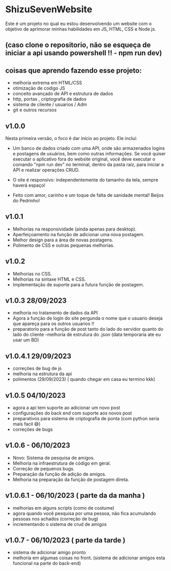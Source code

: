 # ShizuSevenWebsite
Este é um projeto no qual eu estou desenvolvendo um website com o objetivo de aprimorar minhas habilidades em JS, HTML, CSS e Node.js.

## (caso clone o repositorio, não se esqueça de iniciar a api usando powershell !! - npm run dev)

## coisas que aprendo fazendo esse projeto:
- melhoria extrema em HTML/CSS
- otimização de codigo JS
- conceito avançado de API e estrutura de dados
- http, portas , criptografia de dados 
- sistema de cliente / usuarios / Adm
- git e outros recursos

## v1.0.0
Nesta primeira versão, o foco é dar início ao projeto. Ele inclui:

- Um banco de dados criado com uma API, onde são armazenados logins e postagens de usuários, bem como outras informações. Se você quiser executar o aplicativo fora do website original, você deve executar o comando "npm run dev" no terminal, dentro da pasta raiz, para iniciar a API e realizar operações CRUD.

- O site é responsivo: independentemente do tamanho da tela, sempre haverá espaço!

- Feito com amor, carinho e um toque de falta de sanidade mental! Beijos do Pedrinho!


## v1.0.1

- Melhorias na responsividade (ainda apenas para desktop).
- Aperfeiçoamento na função de adicionar uma nova postagem.
- Melhor design para a área de novas postagens.
- Polimento de CSS e outras pequenas melhorias.


## v1.0.2

- Melhorias no CSS.
- Melhorias na sintaxe HTML e CSS.
- Implementação de suporte para a futura função de postagem.


## v1.0.3 28/09/2023

- melhoria no tratamento de dados da API
- Agora a função de login do site pergunda o nome que o
usuario deseja que apareça para os outros usuarios !!
- preparatorio para a função de post tanto do lado do servidor 
quanto do lado do cliente 
-melhoria de estrutura do .json (data temporaria ate eu usar um BD)


## v1.0.4.1 29/09/2023

- correções de bug de js
- melhoria na estrutura da api 
- polimentos (29/09/2023)
( quando chegar em casa eu termino kkk)

## v1.0.5 04/10/2023

- agora a api tem suporte ao adicionar um novo post
- configurações do back end com suporte aos novos post
- preparativos para sistema de criptografia de ponta (com python seria mais facil 😅)
- correções de bugs 

## v1.0.6 - 06/10/2023
- Novo: Sistema de pesquisa de amigos.
- Melhoria na infraestrutura de código em geral.
- Correção de pequenos bugs.
- Preparação da função de adição de amigos.
- Melhoria na preparação da função de postagem direta.

## v1.0.6.1 - 06/10/2023 ( parte da da manha )
- melhorias em alguns scripts (como de costume)
- agora quando você pesquisa por uma pessoa, não fica acumulando pessoas nos achados (correção de bug)
- incrementando o sistema de crud de amigos

## v1.0.7 - 06/10/2023 ( parte da tarde )
- sistema de adicionar amigo pronto
- melhoria em algumas coisas no front.
(sistema de adicionar amigos esta funcional na parte do back-end)